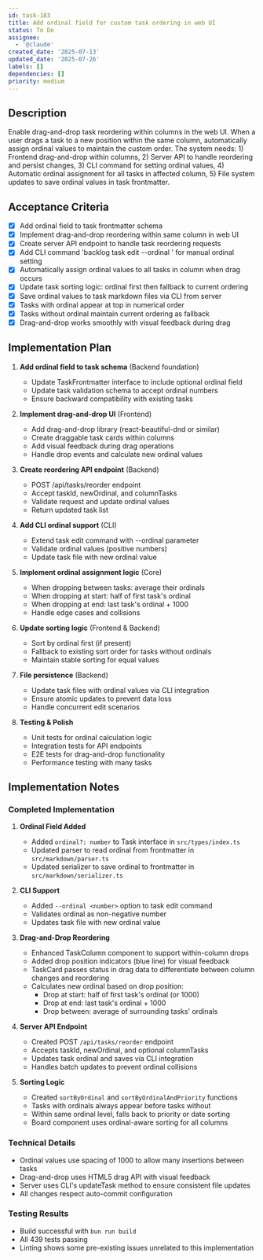 ```yaml
---
id: task-183
title: Add ordinal field for custom task ordering in web UI
status: To Do
assignee:
  - '@claude'
created_date: '2025-07-13'
updated_date: '2025-07-26'
labels: []
dependencies: []
priority: medium
---
```


## Description

Enable drag-and-drop task reordering within columns in the web UI. When a user drags a task to a new position within the same column, automatically assign ordinal values to maintain the custom order. The system needs: 1) Frontend drag-and-drop within columns, 2) Server API to handle reordering and persist changes, 3) CLI command for setting ordinal values, 4) Automatic ordinal assignment for all tasks in affected column, 5) File system updates to save ordinal values in task frontmatter.
## Acceptance Criteria

- [x] Add ordinal field to task frontmatter schema
- [x] Implement drag-and-drop reordering within same column in web UI
- [x] Create server API endpoint to handle task reordering requests
- [x] Add CLI command 'backlog task edit --ordinal <number>' for manual ordinal setting
- [x] Automatically assign ordinal values to all tasks in column when drag occurs
- [x] Update task sorting logic: ordinal first then fallback to current ordering
- [x] Save ordinal values to task markdown files via CLI from server
- [x] Tasks with ordinal appear at top in numerical order
- [x] Tasks without ordinal maintain current ordering as fallback
- [x] Drag-and-drop works smoothly with visual feedback during drag

## Implementation Plan

1. **Add ordinal field to task schema** (Backend foundation)
   - Update TaskFrontmatter interface to include optional ordinal field
   - Update task validation schema to accept ordinal numbers
   - Ensure backward compatibility with existing tasks

2. **Implement drag-and-drop UI** (Frontend)
   - Add drag-and-drop library (react-beautiful-dnd or similar)
   - Create draggable task cards within columns
   - Add visual feedback during drag operations
   - Handle drop events and calculate new ordinal values

3. **Create reordering API endpoint** (Backend)
   - POST /api/tasks/reorder endpoint
   - Accept taskId, newOrdinal, and columnTasks
   - Validate request and update ordinal values
   - Return updated task list

4. **Add CLI ordinal support** (CLI)
   - Extend task edit command with --ordinal parameter
   - Validate ordinal values (positive numbers)
   - Update task file with new ordinal value

5. **Implement ordinal assignment logic** (Core)
   - When dropping between tasks: average their ordinals
   - When dropping at start: half of first task's ordinal
   - When dropping at end: last task's ordinal + 1000
   - Handle edge cases and collisions

6. **Update sorting logic** (Frontend & Backend)
   - Sort by ordinal first (if present)
   - Fallback to existing sort order for tasks without ordinals
   - Maintain stable sorting for equal values

7. **File persistence** (Backend)
   - Update task files with ordinal values via CLI integration
   - Ensure atomic updates to prevent data loss
   - Handle concurrent edit scenarios

8. **Testing & Polish**
   - Unit tests for ordinal calculation logic
   - Integration tests for API endpoints
   - E2E tests for drag-and-drop functionality
   - Performance testing with many tasks

## Implementation Notes

### Completed Implementation

1. **Ordinal Field Added**
   - Added `ordinal?: number` to Task interface in `src/types/index.ts`
   - Updated parser to read ordinal from frontmatter in `src/markdown/parser.ts`
   - Updated serializer to save ordinal to frontmatter in `src/markdown/serializer.ts`

2. **CLI Support**
   - Added `--ordinal <number>` option to task edit command
   - Validates ordinal as non-negative number
   - Updates task file with new ordinal value

3. **Drag-and-Drop Reordering**
   - Enhanced TaskColumn component to support within-column drops
   - Added drop position indicators (blue line) for visual feedback
   - TaskCard passes status in drag data to differentiate between column changes and reordering
   - Calculates new ordinal based on drop position:
     - Drop at start: half of first task's ordinal (or 1000)
     - Drop at end: last task's ordinal + 1000
     - Drop between: average of surrounding tasks' ordinals

4. **Server API Endpoint**
   - Created POST `/api/tasks/reorder` endpoint
   - Accepts taskId, newOrdinal, and optional columnTasks
   - Updates task ordinal and saves via CLI integration
   - Handles batch updates to prevent ordinal collisions

5. **Sorting Logic**
   - Created `sortByOrdinal` and `sortByOrdinalAndPriority` functions
   - Tasks with ordinals always appear before tasks without
   - Within same ordinal level, falls back to priority or date sorting
   - Board component uses ordinal-aware sorting for all columns

### Technical Details

- Ordinal values use spacing of 1000 to allow many insertions between tasks
- Drag-and-drop uses HTML5 drag API with visual feedback
- Server uses CLI's updateTask method to ensure consistent file updates
- All changes respect auto-commit configuration

### Testing Results

- Build successful with `bun run build`
- All 439 tests passing
- Linting shows some pre-existing issues unrelated to this implementation
